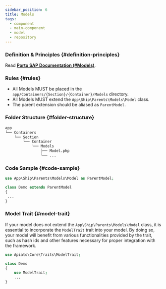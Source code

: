 ```yaml
---
sidebar_position: 6
title: Models
tags:
  - component
  - main-component
  - model
  - repository
---
```


### Definition & Principles {#definition-principles}

Read [**Porto SAP Documentation (#Models)**](https://github.com/Mahmoudz/Porto#definitions--principles).

### Rules {#rules}

- All Models MUST be placed in the `app/Containers/{Section}/{Container}/Models` directory.
- All Models MUST extend the `App\Ship\Parents\Models\Model` class.
- The parent extension should be aliased as `ParentModel`.

### Folder Structure {#folder-structure}

```markdown
app
└── Containers
    └── Section
        └── Container
            └── Models
                ├── Model.php
                └── ...
```

### Code Sample {#code-sample}

```php
use App\Ship\Parents\Models\Model as ParentModel;

class Demo extends ParentModel
{
 ...
}
```

### Model Trait {#model-trait}

If your model does not extend the `App\Ship\Parents\Models\Model` class,
it is essential to incorporate the `ModelTrait` trait into your model.
By doing so, your model will benefit from various functionalities provided by the trait,
such as hash ids and other features necessary for proper integration with the framework.

```php
use Apiato\Core\Traits\ModelTrait;

class Demo
{
    use ModelTrait;
    ...
}
```
